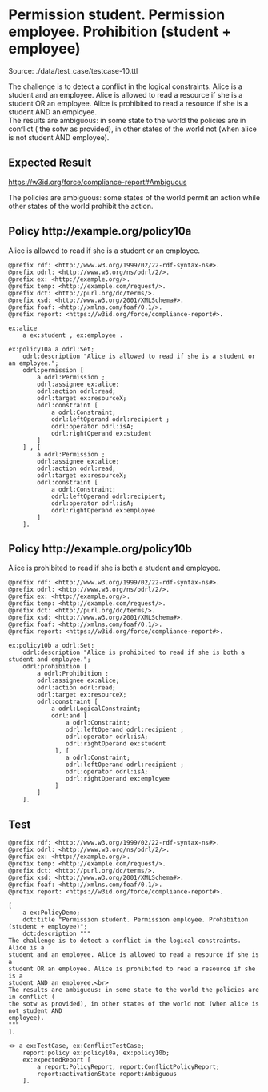 # Permission student. Permission employee. Prohibition (student + employee)
Source: ./data/test_case/testcase-10.ttl

 The challenge is to detect a conflict in the logical constraints. Alice is a student and an employee. Alice is allowed to read a resource if she is a student OR an employee. Alice is prohibited to read a resource if she is a student AND an employee.<br> The results are ambiguous: in some state to the world the policies are in conflict ( the sotw as provided), in other states of the world not (when alice is not student AND employee). 


## Expected Result

https://w3id.org/force/compliance-report#Ambiguous

The policies are ambiguous: some states of the world permit an action while other states of the world prohibit the action.

<h2>Policy <span>http://example.org/policy10a</span></h2>

Alice is allowed to read if she is a student or an employee.

```
@prefix rdf: <http://www.w3.org/1999/02/22-rdf-syntax-ns#>.
@prefix odrl: <http://www.w3.org/ns/odrl/2/>.
@prefix ex: <http://example.org/>.
@prefix temp: <http://example.com/request/>.
@prefix dct: <http://purl.org/dc/terms/>.
@prefix xsd: <http://www.w3.org/2001/XMLSchema#>.
@prefix foaf: <http://xmlns.com/foaf/0.1/>.
@prefix report: <https://w3id.org/force/compliance-report#>.

ex:alice 
    a ex:student , ex:employee .

ex:policy10a a odrl:Set;
    odrl:description "Alice is allowed to read if she is a student or an employee.";
    odrl:permission [
        a odrl:Permission ;
        odrl:assignee ex:alice;
        odrl:action odrl:read;
        odrl:target ex:resourceX;
        odrl:constraint [
            a odrl:Constraint;
            odrl:leftOperand odrl:recipient ;
            odrl:operator odrl:isA;
            odrl:rightOperand ex:student
        ]
    ] , [
        a odrl:Permission ;
        odrl:assignee ex:alice;
        odrl:action odrl:read;
        odrl:target ex:resourceX;
        odrl:constraint [
            a odrl:Constraint;
            odrl:leftOperand odrl:recipient;
            odrl:operator odrl:isA;
            odrl:rightOperand ex:employee
        ]
    ].
```

<h2>Policy <span>http://example.org/policy10b</span></h2>

Alice is prohibited to read if she is both a student and employee.

```
@prefix rdf: <http://www.w3.org/1999/02/22-rdf-syntax-ns#>.
@prefix odrl: <http://www.w3.org/ns/odrl/2/>.
@prefix ex: <http://example.org/>.
@prefix temp: <http://example.com/request/>.
@prefix dct: <http://purl.org/dc/terms/>.
@prefix xsd: <http://www.w3.org/2001/XMLSchema#>.
@prefix foaf: <http://xmlns.com/foaf/0.1/>.
@prefix report: <https://w3id.org/force/compliance-report#>.

ex:policy10b a odrl:Set;
    odrl:description "Alice is prohibited to read if she is both a student and employee.";
    odrl:prohibition [
        a odrl:Prohibition ;
        odrl:assignee ex:alice;
        odrl:action odrl:read;
        odrl:target ex:resourceX;
        odrl:constraint [
            a odrl:LogicalConstraint;
            odrl:and [
                a odrl:Constraint;
                odrl:leftOperand odrl:recipient ;
                odrl:operator odrl:isA;
                odrl:rightOperand ex:student
             ], [
                a odrl:Constraint;
                odrl:leftOperand odrl:recipient ;
                odrl:operator odrl:isA;
                odrl:rightOperand ex:employee
             ]
        ]
    ].
```

## Test

```
@prefix rdf: <http://www.w3.org/1999/02/22-rdf-syntax-ns#>.
@prefix odrl: <http://www.w3.org/ns/odrl/2/>.
@prefix ex: <http://example.org/>.
@prefix temp: <http://example.com/request/>.
@prefix dct: <http://purl.org/dc/terms/>.
@prefix xsd: <http://www.w3.org/2001/XMLSchema#>.
@prefix foaf: <http://xmlns.com/foaf/0.1/>.
@prefix report: <https://w3id.org/force/compliance-report#>.

[
    a ex:PolicyDemo;
    dct:title "Permission student. Permission employee. Prohibition (student + employee)";
    dct:description """
The challenge is to detect a conflict in the logical constraints. Alice is a
student and an employee. Alice is allowed to read a resource if she is a
student OR an employee. Alice is prohibited to read a resource if she is a
student AND an employee.<br>
The results are ambiguous: in some state to the world the policies are in conflict (
the sotw as provided), in other states of the world not (when alice is not student AND
employee).
"""
].

<> a ex:TestCase, ex:ConflictTestCase;
    report:policy ex:policy10a, ex:policy10b;
    ex:expectedReport [
        a report:PolicyReport, report:ConflictPolicyReport;
        report:activationState report:Ambiguous
    ].

```
